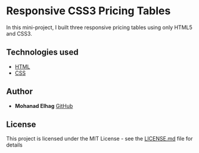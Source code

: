 # Responsive CSS3 Pricing Tables

In this mini-project, I built three responsive pricing tables using only HTML5 and CSS3.


## Technologies used
* [HTML](https://developer.mozilla.org/en-US/docs/Web/HTML)  
* [CSS](https://developer.mozilla.org/en-US/docs/Web/CSS) 

 
## Author

* **Mohanad Elhag**  [GitHub](https://github.com/moh7afiz90)


## License

This project is licensed under the MIT License - see the [LICENSE.md](LICENSE.md) file for details